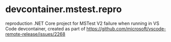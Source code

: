 # devcontainer.mstest.repro
reproduction .NET Core project for MSTest V2 failure when running in VS Code devcontainer, created as part of https://github.com/microsoft/vscode-remote-release/issues/2268
